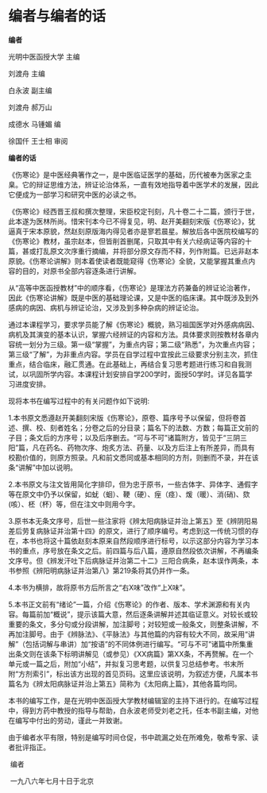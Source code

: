 # 编者与编者的话

**编者**

光明中医函授大学 主编

刘渡舟 主编

白永波 副主编

刘渡舟 郝万山

成德水 马锺媚  编

徐国仟 王士相 审阅



**编者的话**

《伤寒论》是中医经典箸作之一，是中医临证医学的基础，历代被奉为医家之圭臬。它的辩证思维方法，辨证论治体系，一直有效地指导着中医学术的发展，因此它便成为一部学习和研究中医的必读之书。

《伤寒论》经西晋王叔和撰次整理，宋臣校定刊刻，凡十卷二十二篇，颁行于世，此本遂为医林所尚。惜宋刊本今已不得复见，明、赵开美翻刻宋版《伤寒论》，犹逼真于宋本原貌，然赵刻原版海内得见者亦是寥若晨星。解放后各中医院校编写的《伤寒论》教材，虽宗赵本，但皆削首删尾，只取其中有关六经病证等内容的十篇，甚或打乱原文次序重行摘编，并将部分原文存而不释，列作附篇。已远非赵本原貌。《伤寒论讲解》则本着使读者既能窥得《伤寒论》全貌，又能掌握其重点内容的目的，对原书全部内容逐条进行讲解。

从“高等中医函授教材”中的顺序看，《伤寒论》是理法方药兼备的辨证论治著作，因此《伤寒论讲解》既是中医的基础理论课，又是中医的临床课。其中既涉及到外感病的病因、病机与辨证论治，又涉及到多种杂病的辨证论治。

通过本课程学习，要求学员能了解《伤寒论》概貌，熟习祖国医学对外感病病因、病机及其演变的基本认识，掌握六经辨证的内容和方法。具体要求则按教材各章内容统一划分为三级。第一级“掌握”，为重点内容；第二级“熟悉”，为次重点内容；第三级“了解”，为非重点内容。学员在自学过程中宜按此三级要求分别主次，抓住重点，结合临床，融汇贯通。在此基础上，再结合复习思考题进行练习和自我测试，以巩固所学内容。本课程计划安排自学200学时，面授50学时。详见各篇学习进度安排。

现将本书在编写过程中的有关问题作如下说明:

1.本书原文悉遵赵开美翻刻宋版《伤寒论》，原卷、篇序号予以保留，但将卷首述、撰、校、刻者姓名；分卷之后的分目录；篇名下的法数、方数；每篇正文前的子目；条文后的方序号；以及后序删去。“可与不可”诸篇附方，皆见于“三阴三阳”篇，凡在药名、药物次序、炮炙方法、药量、以及方后注上有所差异，而具有校勘价值的，则原方照录。凡和前文悉同或基本相同的方剂，则删而不录，并在该条“讲解”中加以说明。

2.本书原文与注文皆用简化字排印，但为忠于原书，一些古体字、异体字、通假字等在原文中仍予以保留，如蚘（蛔）、鞕（硬）、痓（痉）、煖（暖）、消(硝)、欬(咳）、柸（杯）等，但在注文中则用今字。

3.原书本无条文序号，后世一些注家将《辨太阳病脉证并治上第五》至《辨阴阳易差后劳复病脉证并治第十四》的原文，进行了顺序编号。考虑到这一传统习惯的存在，本书也将这十篇依赵刻本原来自然段顺序进行标号，以示这部分内容为学习本书的重点，序号放在条文之后。前四篇与后八篇，遵原自然段依次讲解，不再编条文序号。但《辨发汗吐下后病脉证并治第二十二》三阳合病条，赵本误作两条，本书参照《辨阳明病脉证并治第八》第219条将其仍并作一条。

4.本书为横排，故将原书方后所言之“右X味”改作“上X味”。

5.本书正文前有“绪论”一篇，介绍《伤寒论》的作者、版本、学术渊源和有关内容。每篇前加“概说”，提示该篇大意，然后逐条讲解并述其临证意义。对较长或较重要的条文，多分句或分段讲解，加注脚号；对较短或一般条文，则整条讲解，不再加注脚号。由于《辨脉法》、《平脉法》与其他篇的内容有较大不同，故采用“讲解”（包括词解与串讲）加“按语”的不同体例进行编写。“可与不可”诸篇中所集重出条文则在该条下标明讲解见（或参见）《XX病篇》第XX条，不再赘解。在一个单元或一篇之后，附加“小结”，并拟复习思考题，以供复习总结参考。书末所附“方剂索引”，标出该方出现的首见页码。这里应该说明，为叙述方便，凡属本书篇名为《辨太阳病脉证并治上第五》简称为《太阳病上篇》，其他各篇均同。


本书的编写工作，是在光明中医函授大学教材编辑室的主持下进行的。在编写过程中，得到方药中教授的指导与帮助，白永波老师受刘老之托，任本书副主编，对他在编写中付出的劳动，谨此一并致谢。

由于编者水平有限，特别是编写时间仓促，书中疏漏之处在所难免，敬希专家、读者批评指正。

​																												编者

​																												一九八六年七月十日于北京